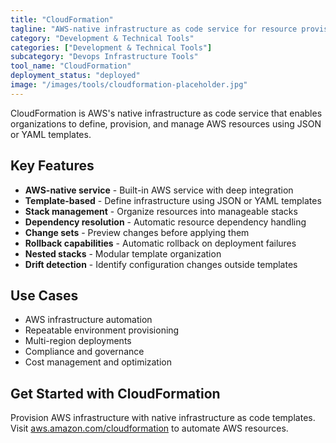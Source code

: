 ```yaml
---
title: "CloudFormation"
tagline: "AWS-native infrastructure as code service for resource provisioning"
category: "Development & Technical Tools"
categories: ["Development & Technical Tools"]
subcategory: "Devops Infrastructure Tools"
tool_name: "CloudFormation"
deployment_status: "deployed"
image: "/images/tools/cloudformation-placeholder.jpg"
---
```

CloudFormation is AWS's native infrastructure as code service that enables organizations to define, provision, and manage AWS resources using JSON or YAML templates.

## Key Features

- **AWS-native service** - Built-in AWS service with deep integration
- **Template-based** - Define infrastructure using JSON or YAML templates
- **Stack management** - Organize resources into manageable stacks
- **Dependency resolution** - Automatic resource dependency handling
- **Change sets** - Preview changes before applying them
- **Rollback capabilities** - Automatic rollback on deployment failures
- **Nested stacks** - Modular template organization
- **Drift detection** - Identify configuration changes outside templates

## Use Cases

- AWS infrastructure automation
- Repeatable environment provisioning
- Multi-region deployments
- Compliance and governance
- Cost management and optimization

## Get Started with CloudFormation

Provision AWS infrastructure with native infrastructure as code templates. Visit [aws.amazon.com/cloudformation](https://aws.amazon.com/cloudformation) to automate AWS resources.